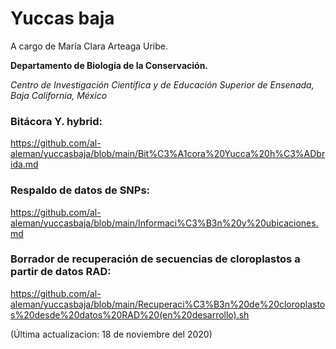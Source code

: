 # Yuccas baja

A cargo de María Clara Arteaga Uribe. 

**Departamento de Biología de la Conservación.**

_Centro de Investigación Científica y de Educación Superior de Ensenada, Baja California, México_

### Bitácora Y. hybrid:
https://github.com/al-aleman/yuccasbaja/blob/main/Bit%C3%A1cora%20Yucca%20h%C3%ADbrida.md

### Respaldo de datos de SNPs:
https://github.com/al-aleman/yuccasbaja/blob/main/Informaci%C3%B3n%20y%20ubicaciones.md

### Borrador de recuperación de secuencias de cloroplastos a partir de datos RAD:
https://github.com/al-aleman/yuccasbaja/blob/main/Recuperaci%C3%B3n%20de%20cloroplastos%20desde%20datos%20RAD%20(en%20desarrollo).sh

(Última actualizacion: 18 de noviembre del 2020)
